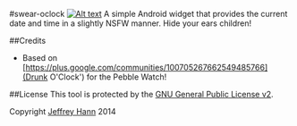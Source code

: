 #swear-oclock
[![Alt text](https://developer.android.com/images/brand/en_app_rgb_wo_45.png "Android app on Google Play")](https://play.google.com/store/apps/details?id=com.obihann.swear)
A simple Android widget that provides the current date and time in a slightly NSFW manner. Hide your ears children!

##Credits
* Based on [https://plus.google.com/communities/100705267662549485766](Drunk O'Clock') for the Pebble Watch!

##License
This tool is protected by the [GNU General Public License v2](http://www.gnu.org/licenses/gpl-2.0.html).

Copyright [Jeffrey Hann](http://jeffreyhann.ca/) 2014

